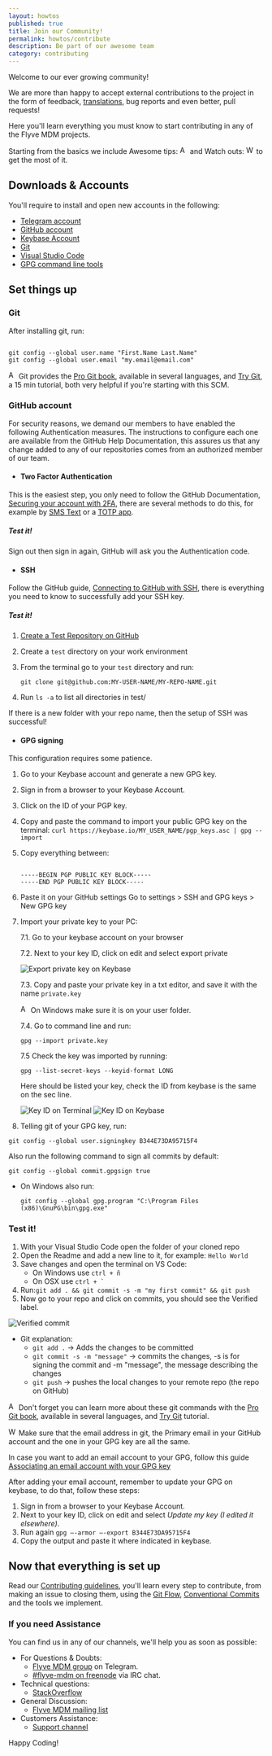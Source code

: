 ```yaml
---
layout: howtos
published: true
title: Join our Community!
permalink: howtos/contribute
description: Be part of our awesome team
category: contributing
---
```


Welcome to our ever growing community!

 We are more than happy to accept external contributions to the project in the form of feedback, [translations](http://flyve.org/android-mdm-agent/howtos/contribute-translating), bug reports and even better, pull requests!

Here you'll learn everything you must know to start contributing in any of the Flyve MDM projects.

Starting from the basics we include Awesome tips: <img src="{{ '/images/picto-information.png' | absolute_url }}" alt="Awesome tip:" height="16px"> and Watch outs: <img src="{{ '/images/picto-warning.png' | absolute_url }}" alt="Watch out:" height="16px"> to get the most of it.

## Downloads & Accounts

You'll require to install and open new accounts in the following:

* [Telegram account](https://telegram.org/)
* [GitHub account](https://github.com/)
* [Keybase Account](https://keybase.io/)
* [Git](https://git-scm.com/downloads)
* [Visual Studio Code](https://code.visualstudio.com/#alt-downloads)
* [GPG command line tools](https://www.gnupg.org/download/)

## Set things up

### Git

After installing git, run:

```terminal

git config --global user.name "First.Name Last.Name"
git config --global user.email "my.email@email.com"

```

<img src="{{ '/images/picto-information.png' | absolute_url }}" alt="Awesome tip:" height="16px"> Git provides the [Pro Git book](https://git-scm.com/book/en/v2), available in several languages, and [Try Git](https://try.github.io/levels/1/challenges/1), a 15 min tutorial, both very helpful if you're starting with this SCM.

### GitHub account

For security reasons, we demand our members to have enabled the following Authentication measures. The instructions to configure each one are available from the GitHub Help Documentation, this assures us that any change added to any of our repositories comes from an authorized member of our team.

* #### Two Factor Authentication

This is the easiest step, you only need to follow the GitHub Documentation, [Securing your account with 2FA](https://help.github.com/articles/securing-your-account-with-two-factor-authentication-2fa/), there are several methods to do this, for example by [SMS Text](https://help.github.com/articles/configuring-two-factor-authentication-via-text-message/) or a [TOTP app](https://help.github.com/articles/configuring-two-factor-authentication-via-a-totp-mobile-app/).

##### Test it!

Sign out then sign in again, GitHub will ask you the Authentication code.

* #### SSH

Follow the GitHub guide, [Connecting to GitHub with SSH](https://help.github.com/articles/connecting-to-github-with-ssh/), there is everything you need to know to successfully add your SSH key.

##### Test it!

1. [Create a Test Repository on GitHub](https://help.github.com/articles/create-a-repo/)

2. Create a ```test``` directory on your work environment

3. From the terminal go to your ```test``` directory and run:

   ```git clone git@github.com:MY-USER-NAME/MY-REPO-NAME.git```

4. Run ```ls -a``` to list all directories in test/

If there is a new folder with your repo name, then the setup of SSH was successful!

* #### GPG signing

This configuration requires some patience.

1. Go to your Keybase account and generate a new GPG key.
2. Sign in from a browser to your Keybase Account.
3. Click on the ID of your PGP key.
4. Copy and paste the command to import your public GPG key on the terminal: ```curl https://keybase.io/MY_USER_NAME/pgp_keys.asc | gpg --import```
5. Copy everything between:

    ```key

    -----BEGIN PGP PUBLIC KEY BLOCK-----
    -----END PGP PUBLIC KEY BLOCK-----

    ```

6. Paste it on your GitHub settings
   Go to settings > SSH and GPG keys > New GPG key
7. Import your private key to your PC:

      7.1. Go to your keybase account on your browser

      7.2. Next to your key ID, click on edit and select export private

      <img src="https://github.com/Naylin15/Screenshots/blob/master/docs/Export-private-key.png?raw=true" alt="Export private key on Keybase">

      7.3. Copy and paste your private key in a txt editor, and save it with the name ```private.key```

      <img src="{{ '/images/picto-information.png' | absolute_url }}" alt="Awesome tips:" height="16px"> On Windows make sure it is on your user folder.

      7.4. Go to command line and run:

      ```gpg --import private.key```

      7.5 Check the key was imported by running:

      ```gpg --list-secret-keys --keyid-format LONG```

   Here should be listed your key, check the ID from keybase is the same on the sec line.

     <div>
       <img src="https://github.com/Naylin15/Screenshots/blob/master/docs/check-key-id-terminal.png?raw=true" alt="Key ID on Terminal">
       <img src="https://github.com/Naylin15/Screenshots/blob/master/docs/check-key-id.png?raw=true" alt="Key ID on Keybase">
     </div>

8. Telling git of your GPG key, run:

```git config --global user.signingkey B344E73DA95715F4```

Also run the following command to sign all commits by default:

```git config --global commit.gpgsign true```

* On Windows also run:

  ```git config --global gpg.program "C:\Program Files (x86)\GnuPG\bin\gpg.exe"```

### Test it!

1. With your Visual Studio Code open the folder of your cloned repo
2. Open the Readme and add a new line to it, for example: ```Hello World```
3. Save changes and open the terminal on VS Code:
    * On Windows use ```ctrl + ñ```
    * On OSX use ```ctrl + ` ```
4. Run:```git add . && git commit -s -m "my first commit" && git push```
5. Now go to your repo and click on commits, you should see the Verified label.

![Verified commit](https://github.com/Naylin15/Screenshots/blob/master/docs/verified.png?raw=true)

* Git explanation:
  * ```git add .``` -> Adds the changes to be committed
  * ```git commit -s -m "message"``` -> commits the changes, -s is for signing the commit and -m "message", the message describing the changes
  * ```git push``` -> pushes the local changes to your remote repo (the repo on GitHub)

<img src="{{ '/images/picto-information.png' | absolute_url }}" alt="Awesome tips:" height="16px"> Don't forget you can learn more about these git commands with the [Pro Git book](https://git-scm.com/book/en/v2), available in several languages, and [Try Git](https://try.github.io/levels/1/challenges/1) tutorial.

<img src="{{ '/images/picto-warning.png' | absolute_url }}" alt="Watch out:" height="16px"> Make sure that the email address in git, the Primary email in your GitHub account and the one in your GPG key are all the same.

In case you want to add an email account to your GPG, follow this guide [Associating an email account with your GPG key](https://help.github.com/articles/associating-an-email-with-your-gpg-key/)

After adding your email account, remember to update your GPG on keybase, to do that, follow these steps:

1. Sign in from a browser to your Keybase Account.
2. Next to your key ID, click on edit and select _Update my key (I edited it elsewhere)_.
3. Run again ```gpg –-armor –-export B344E73DA95715F4```
4. Copy the output and paste it where indicated in keybase.

## Now that everything is set up

Read our [Contributing guidelines](https://github.com/flyve-mdm/android-mdm-agent/blob/develop/CONTRIBUTING.md), you'll learn every step to contribute, from making an issue to closing them, using the [Git Flow](http://git-flow.readthedocs.io/en/latest/), [Conventional Commits](http://conventionalcommits.org/) and the tools we implement.

### If you need Assistance

You can find us in any of our channels, we'll help you as soon as possible:

* For Questions & Doubts:
  * [Flyve MDM group](https://t.me/flyvemdm) on Telegram.
  * [#flyve-mdm on freenode](http://webchat.freenode.net/?channels=flyve-mdm) via IRC chat.
* Technical questions:
  * [StackOverflow](http://stackoverflow.com/)
* General Discussion:
  * [Flyve MDM mailing list](http://mail.ow2.org/wws/info/flyve-mdm-dev)
* Customers Assistance:
  * [Support channel](https://support.teclib.com/)

Happy Coding!